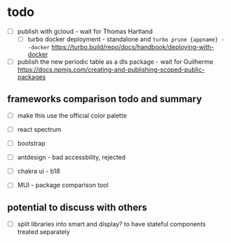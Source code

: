 # todo

- [ ] publish with gcloud - wait for Thomas Hartland
    - [ ] turbo docker deployment - standalone and `turbo prune {appname} --docker` <https://turbo.build/repo/docs/handbook/deploying-with-docker>

- [ ] publish the new periodic table as a dls package - wait for Guilherme
https://docs.npmjs.com/creating-and-publishing-scoped-public-packages

## frameworks comparison todo and summary

- [ ] make this use the official color palette
- [ ] react spectrum 
- [ ] bootstrap
- [ ] antdesign - bad accessbility, rejected
- [ ] chakra ui - b18 
- [ ] MUI - package comparison tool


## potential to discuss with others
- [ ] split libraries into smart and display? to have stateful components treated separately
